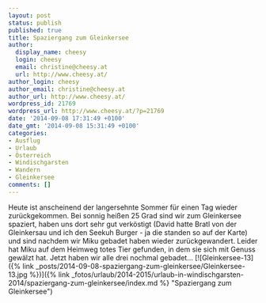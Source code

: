 ```yaml
---
layout: post
status: publish
published: true
title: Spaziergang zum Gleinkersee
author:
  display_name: cheesy
  login: cheesy
  email: christine@cheesy.at
  url: http://www.cheesy.at/
author_login: cheesy
author_email: christine@cheesy.at
author_url: http://www.cheesy.at/
wordpress_id: 21769
wordpress_url: http://www.cheesy.at/?p=21769
date: '2014-09-08 17:31:49 +0100'
date_gmt: '2014-09-08 15:31:49 +0100'
categories:
- Ausflug
- Urlaub
- Österreich
- Windischgarsten
- Wandern
- Gleinkersee
comments: []
---
```

Heute ist anscheinend der langersehnte Sommer für einen Tag wieder zurückgekommen. Bei sonnig heißen 25 Grad sind wir zum Gleinkersee spaziert, haben uns dort sehr gut verköstigt (David hatte Bratl von der Gleinkersau und ich den Seekuh Burger - ja die standen so auf der Karte) und sind nachdem wir Miku gebadet haben wieder zurückgewandert. Leider hat Miku auf dem Heimweg totes Tier gefunden, in dem sie sich mit Genuss gewälzt hat. Jetzt haben wir alle drei nochmal gebadet...
[![Gleinkersee-13]({% link _posts/2014-09-08-spaziergang-zum-gleinkersee/Gleinkersee-13.jpg %})]({% link _fotos/urlaub/2014-2015/urlaub-in-windischgarsten-2014/spaziergang-zum-gleinkersee/index.md %} "Spaziergang zum Gleinkersee")
